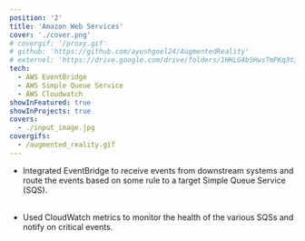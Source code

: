 ```yaml
---
position: '2'
title: 'Amazon Web Services'
cover: './cover.png'
# covergif: '/proxy.gif'
# github: 'https://github.com/ayushgoel24/AugmentedReality'
# externel: 'https://drive.google.com/drive/folders/1HHLG4bSHwsTmPKq3t3DEs7kCbRr43fml?usp=share_link'
tech:
  - AWS EventBridge
  - AWS Simple Queue Service
  - AWS Cloudwatch
showInFeatured: true
showInProjects: true
covers:
  - ./input_image.jpg
covergifs:
  - /augmented_reality.gif
---
```


- Integrated EventBridge to receive events from downstream systems and route the events based on some rule to a target Simple Queue Service (SQS).<br/><br/>

- Used CloudWatch metrics to monitor the health of the various SQSs and notify on critical events.
